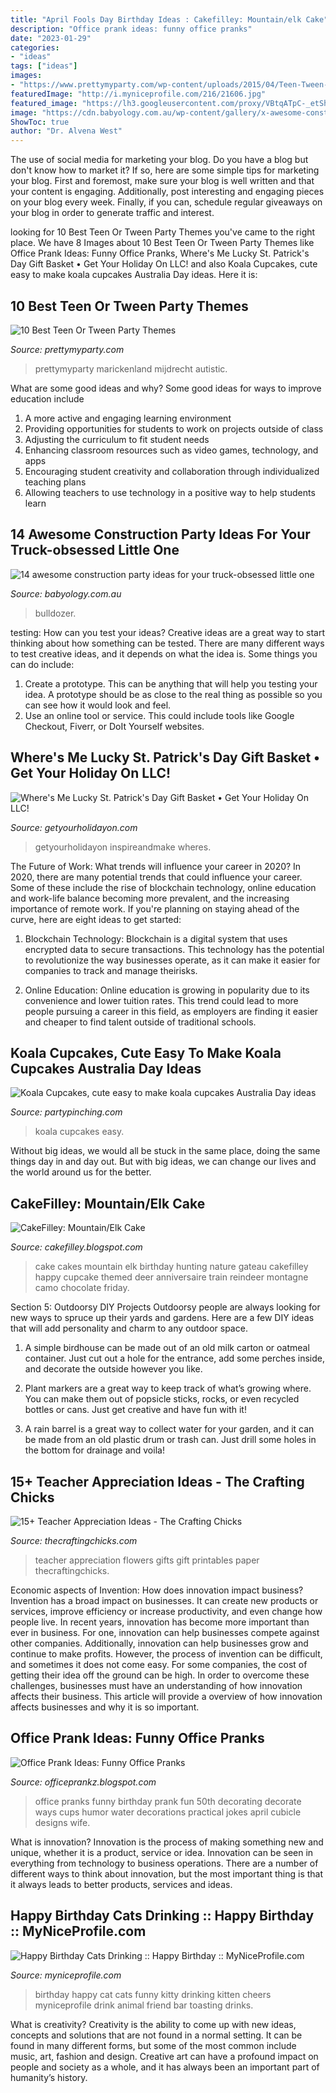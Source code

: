 ```yaml
---
title: "April Fools Day Birthday Ideas : Cakefilley: Mountain/elk Cake"
description: "Office prank ideas: funny office pranks"
date: "2023-01-29"
categories:
- "ideas"
tags: ["ideas"]
images:
- "https://www.prettymyparty.com/wp-content/uploads/2015/04/Teen-Tween-Party-Themes.jpg"
featuredImage: "http://i.myniceprofile.com/216/21606.jpg"
featured_image: "https://lh3.googleusercontent.com/proxy/VBtqATpC-_etSh-8K3b1Hg6_uV1fVcMawiTSTb5QkKY5dP-2wa52MYxVQq4yuBAwP_9MpJN5dkc3calnlXq8giwQgkoV7QjTgWTS_I4irNhG6p7UMqupvog7RdTKuOs=s0-d"
image: "https://cdn.babyology.com.au/wp-content/gallery/x-awesome-construction-party-ideas-for-your-truck-obsessed-little-one/easy-cake.jpg"
ShowToc: true
author: "Dr. Alvena West"
---
```



The use of social media for marketing your blog.
Do you have a blog but don't know how to market it? If so, here are some simple tips for marketing your blog. First and foremost, make sure your blog is well written and that your content is engaging. Additionally, post interesting and engaging pieces on your blog every week. Finally, if you can, schedule regular giveaways on your blog in order to generate traffic and interest.

	

		
looking for 10 Best Teen Or Tween Party Themes you've came to the right place. We have 8 Images about 10 Best Teen Or Tween Party Themes like Office Prank Ideas: Funny Office Pranks, Where&#039;s Me Lucky St. Patrick&#039;s Day Gift Basket • Get Your Holiday On LLC! and also Koala Cupcakes, cute easy to make koala cupcakes Australia Day ideas. Here it is:
		
    
## 10 Best Teen Or Tween Party Themes

<img loading=lazy src="https://www.prettymyparty.com/wp-content/uploads/2015/04/Teen-Tween-Party-Themes.jpg" onerror="this.onerror=null;this.src='https://tse4.mm.bing.net/th?id=OIP.AzzkQPP7G2Ub_-ikfB-f0QAAAA&amp;pid=15.1';" alt="10 Best Teen Or Tween Party Themes">

_Source: prettymyparty.com_

>prettymyparty marickenland mijdrecht autistic. 

	

What are some good ideas and why?
Some good ideas for ways to improve education include 
1. A more active and engaging learning environment 
2. Providing opportunities for students to work on projects outside of class 
3. Adjusting the curriculum to fit student needs 
4. Enhancing classroom resources such as video games, technology, and apps 
5. Encouraging student creativity and collaboration through individualized teaching plans 
6. Allowing teachers to use technology in a positive way to help students learn 

    
## 14 Awesome Construction Party Ideas For Your Truck-obsessed Little One

<img loading=lazy src="https://cdn.babyology.com.au/wp-content/gallery/x-awesome-construction-party-ideas-for-your-truck-obsessed-little-one/easy-cake.jpg" onerror="this.onerror=null;this.src='https://tse1.mm.bing.net/th?id=OIP.RfgfckEJbPF0ENbq2laS_QHaJ3&amp;pid=15.1';" alt="14 awesome construction party ideas for your truck-obsessed little one">

_Source: babyology.com.au_

>bulldozer. 

	

testing: How can you test your ideas?
Creative ideas are a great way to start thinking about how something can be tested. There are many different ways to test creative ideas, and it depends on what the idea is. Some things you can do include:
1. Create a prototype. This can be anything that will help you testing your idea. A prototype should be as close to the real thing as possible so you can see how it would look and feel.
2. Use an online tool or service. This could include tools like Google Checkout, Fiverr, or DoIt Yourself websites.

    
## Where&#039;s Me Lucky St. Patrick&#039;s Day Gift Basket • Get Your Holiday On LLC!

<img loading=lazy src="https://i1.wp.com/www.getyourholidayon.com/wp-content/uploads/2017/02/Wheres-Me-Lucky-Lottery-Basket.jpg?fit=1000%2C1500&amp;ssl=1" onerror="this.onerror=null;this.src='https://tse4.mm.bing.net/th?id=OIP.5x21-Vhc0d5c23CERpB1dAHaLH&amp;pid=15.1';" alt="Where&#039;s Me Lucky St. Patrick&#039;s Day Gift Basket • Get Your Holiday On LLC!">

_Source: getyourholidayon.com_

>getyourholidayon inspireandmake wheres. 

	

The Future of Work: What trends will influence your career in 2020?
In 2020, there are many potential trends that could influence your career. Some of these include the rise of blockchain technology, online education and work-life balance becoming more prevalent, and the increasing importance of remote work. If you're planning on staying ahead of the curve, here are eight ideas to get started:
1. Blockchain Technology: Blockchain is a digital system that uses encrypted data to secure transactions. This technology has the potential to revolutionize the way businesses operate, as it can make it easier for companies to track and manage theirisks.

2. Online Education: Online education is growing in popularity due to its convenience and lower tuition rates. This trend could lead to more people pursuing a career in this field, as employers are finding it easier and cheaper to find talent outside of traditional schools.


    
## Koala Cupcakes, Cute Easy To Make Koala Cupcakes Australia Day Ideas

<img loading=lazy src="https://partypinching.com/wp-content/uploads/2019/01/1w-2.jpg" onerror="this.onerror=null;this.src='https://tse3.mm.bing.net/th?id=OIP.--yW2Ts0ckQuNf-HE71sjwHaHZ&amp;pid=15.1';" alt="Koala Cupcakes, cute easy to make koala cupcakes Australia Day ideas">

_Source: partypinching.com_

>koala cupcakes easy. 

	

Without big ideas, we would all be stuck in the same place, doing the same things day in and day out. But with big ideas, we can change our lives and the world around us for the better.

    
## CakeFilley: Mountain/Elk Cake

<img loading=lazy src="http://3.bp.blogspot.com/-3_JmzfbGSx4/UTtckuSk31I/AAAAAAAAPWA/R724-YmK6cQ/s1600/DSC_5093.JPG" onerror="this.onerror=null;this.src='https://tse3.mm.bing.net/th?id=OIP.4G-f7p-dSVopEnw0QxzqrQHaLI&amp;pid=15.1';" alt="CakeFilley: Mountain/Elk Cake">

_Source: cakefilley.blogspot.com_

>cake cakes mountain elk birthday hunting nature gateau cakefilley happy cupcake themed deer anniversaire train reindeer montagne camo chocolate friday. 

	

Section 5: Outdoorsy DIY Projects
Outdoorsy people are always looking for new ways to spruce up their yards and gardens. Here are a few DIY ideas that will add personality and charm to any outdoor space.
1. A simple birdhouse can be made out of an old milk carton or oatmeal container. Just cut out a hole for the entrance, add some perches inside, and decorate the outside however you like.

2. Plant markers are a great way to keep track of what’s growing where. You can make them out of popsicle sticks, rocks, or even recycled bottles or cans. Just get creative and have fun with it!

3. A rain barrel is a great way to collect water for your garden, and it can be made from an old plastic drum or trash can. Just drill some holes in the bottom for drainage and voila!

    
## 15+ Teacher Appreciation Ideas - The Crafting Chicks

<img loading=lazy src="https://thecraftingchicks.com/wp-content/uploads/2015/04/Flowers-for-the-teacher.jpg" onerror="this.onerror=null;this.src='https://tse3.mm.bing.net/th?id=OIP._2TpWXtCmwdTi4cNQ3w3wwHaKE&amp;pid=15.1';" alt="15+ Teacher Appreciation Ideas - The Crafting Chicks">

_Source: thecraftingchicks.com_

>teacher appreciation flowers gifts gift printables paper thecraftingchicks. 

	

Economic aspects of Invention: How does innovation impact business?
Invention has a broad impact on businesses. It can create new products or services, improve efficiency or increase productivity, and even change how people live. In recent years, innovation has become more important than ever in business. For one, innovation can help businesses compete against other companies. Additionally, innovation can help businesses grow and continue to make profits. However, the process of invention can be difficult, and sometimes it does not come easy. For some companies, the cost of getting their idea off the ground can be high. In order to overcome these challenges, businesses must have an understanding of how innovation affects their business. This article will provide a overview of how innovation affects businesses and why it is so important.

    
## Office Prank Ideas: Funny Office Pranks

<img loading=lazy src="https://lh3.googleusercontent.com/proxy/VBtqATpC-_etSh-8K3b1Hg6_uV1fVcMawiTSTb5QkKY5dP-2wa52MYxVQq4yuBAwP_9MpJN5dkc3calnlXq8giwQgkoV7QjTgWTS_I4irNhG6p7UMqupvog7RdTKuOs=s0-d" onerror="this.onerror=null;this.src='https://tse2.mm.bing.net/th?id=OIP.6yrQNGYdm2uBao68pBATIwHaLH&amp;pid=15.1';" alt="Office Prank Ideas: Funny Office Pranks">

_Source: officeprankz.blogspot.com_

>office pranks funny birthday prank fun 50th decorating decorate ways cups humor water decorations practical jokes april cubicle designs wife. 

	

What is innovation?
Innovation is the process of making something new and unique, whether it is a product, service or idea. Innovation can be seen in everything from technology to business operations. There are a number of different ways to think about innovation, but the most important thing is that it always leads to better products, services and ideas.

    
## Happy Birthday Cats Drinking :: Happy Birthday :: MyNiceProfile.com

<img loading=lazy src="http://i.myniceprofile.com/216/21606.jpg" onerror="this.onerror=null;this.src='https://tse2.mm.bing.net/th?id=OIP.UrCiQFu7L5UxitW-W3cEagAAAA&amp;pid=15.1';" alt="Happy Birthday Cats Drinking :: Happy Birthday :: MyNiceProfile.com">

_Source: myniceprofile.com_

>birthday happy cat cats funny kitty drinking kitten cheers myniceprofile drink animal friend bar toasting drinks. 

	

What is creativity?
Creativity is the ability to come up with new ideas, concepts and solutions that are not found in a normal setting. It can be found in many different forms, but some of the most common include music, art, fashion and design. Creative art can have a profound impact on people and society as a whole, and it has always been an important part of humanity’s history.

